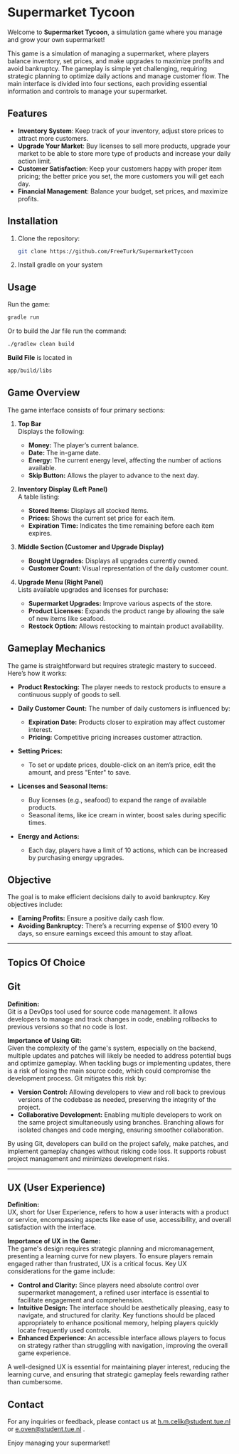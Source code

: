 # Supermarket Tycoon

Welcome to **Supermarket Tycoon**, a simulation game where you manage and grow your own supermarket!

This game is a simulation of managing a supermarket, where players balance inventory, set prices, and make upgrades to maximize profits and avoid bankruptcy. The gameplay is simple yet challenging, requiring strategic planning to optimize daily actions and manage customer flow. The main interface is divided into four sections, each providing essential information and controls to manage your supermarket.

## Features

- **Inventory System**: Keep track of your inventory, adjust store prices to attract more customers.
- **Upgrade Your Market**: Buy licenses to sell more products, upgrade your market to be able to store more type of products and increase your daily action limit.
- **Customer Satisfaction**: Keep your customers happy with proper item pricing; the better price you set, the more customers you will get each day.
- **Financial Management**: Balance your budget, set prices, and maximize profits.

## Installation

1. Clone the repository:
    ```sh
    git clone https://github.com/FreeTurk/SupermarketTycoon
    ```
2. Install gradle on your system

## Usage

Run the game:
```sh
gradle run
```

Or to build the Jar file run the command:
   ```sh
   ./gradlew clean build
   ```


**Build File** is located in
   ```sh
   app/build/libs
   ```


## Game Overview

The game interface consists of four primary sections:

1. **Top Bar**  
   Displays the following:
   - **Money:** The player’s current balance.
   - **Date:** The in-game date.
   - **Energy:** The current energy level, affecting the number of actions available.
   - **Skip Button:** Allows the player to advance to the next day.

2. **Inventory Display (Left Panel)**  
   A table listing:
   - **Stored Items:** Displays all stocked items.
   - **Prices:** Shows the current set price for each item.
   - **Expiration Time:** Indicates the time remaining before each item expires.

3. **Middle Section (Customer and Upgrade Display)**  
   - **Bought Upgrades:** Displays all upgrades currently owned.
   - **Customer Count:** Visual representation of the daily customer count.

4. **Upgrade Menu (Right Panel)**  
   Lists available upgrades and licenses for purchase:
   - **Supermarket Upgrades:** Improve various aspects of the store.
   - **Product Licenses:** Expands the product range by allowing the sale of new items like seafood.
   - **Restock Option:** Allows restocking to maintain product availability.

## Gameplay Mechanics

The game is straightforward but requires strategic mastery to succeed. Here’s how it works:

- **Product Restocking:** The player needs to restock products to ensure a continuous supply of goods to sell. 
- **Daily Customer Count:** The number of daily customers is influenced by:
  - **Expiration Date:** Products closer to expiration may affect customer interest.
  - **Pricing:** Competitive pricing increases customer attraction.
  
- **Setting Prices:**  
   - To set or update prices, double-click on an item’s price, edit the amount, and press "Enter" to save.

- **Licenses and Seasonal Items:**  
   - Buy licenses (e.g., seafood) to expand the range of available products.
   - Seasonal items, like ice cream in winter, boost sales during specific times.

- **Energy and Actions:**  
   - Each day, players have a limit of 10 actions, which can be increased by purchasing energy upgrades.

## Objective

The goal is to make efficient decisions daily to avoid bankruptcy. Key objectives include:
- **Earning Profits:** Ensure a positive daily cash flow.
- **Avoiding Bankruptcy:** There’s a recurring expense of $100 every 10 days, so ensure earnings exceed this amount to stay afloat.

---

## Topics Of Choice

## Git

**Definition:**  
Git is a DevOps tool used for source code management. It allows developers to manage and track changes in code, enabling rollbacks to previous versions so that no code is lost.

**Importance of Using Git:**  
Given the complexity of the game's system, especially on the backend, multiple updates and patches will likely be needed to address potential bugs and optimize gameplay. When tackling bugs or implementing updates, there is a risk of losing the main source code, which could compromise the development process. Git mitigates this risk by:

- **Version Control:** Allowing developers to view and roll back to previous versions of the codebase as needed, preserving the integrity of the project.
- **Collaborative Development:** Enabling multiple developers to work on the same project simultaneously using branches. Branching allows for isolated changes and code merging, ensuring smoother collaboration.

By using Git, developers can build on the project safely, make patches, and implement gameplay changes without risking code loss. It supports robust project management and minimizes development risks.

---

## UX (User Experience)

**Definition:**  
UX, short for User Experience, refers to how a user interacts with a product or service, encompassing aspects like ease of use, accessibility, and overall satisfaction with the interface.

**Importance of UX in the Game:**  
The game's design requires strategic planning and micromanagement, presenting a learning curve for new players. To ensure players remain engaged rather than frustrated, UX is a critical focus. Key UX considerations for the game include:

- **Control and Clarity:** Since players need absolute control over supermarket management, a refined user interface is essential to facilitate engagement and comprehension.
- **Intuitive Design:** The interface should be aesthetically pleasing, easy to navigate, and structured for clarity. Key functions should be placed appropriately to enhance positional memory, helping players quickly locate frequently used controls.
- **Enhanced Experience:** An accessible interface allows players to focus on strategy rather than struggling with navigation, improving the overall game experience.

A well-designed UX is essential for maintaining player interest, reducing the learning curve, and ensuring that strategic gameplay feels rewarding rather than cumbersome.


## Contact

For any inquiries or feedback, please contact us at [h.m.celik@student.tue.nl](mailto:h.m.celik@student.tue.nl) or [e.oven@student.tue.nl](mailto:e.oven@student.tue.nl) .

Enjoy managing your supermarket!

